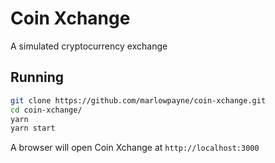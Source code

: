 # Coin Xchange
A simulated cryptocurrency exchange

## Running
```sh
git clone https://github.com/marlowpayne/coin-xchange.git
cd coin-xchange/
yarn
yarn start
```

A browser will open Coin Xchange at `http://localhost:3000`
